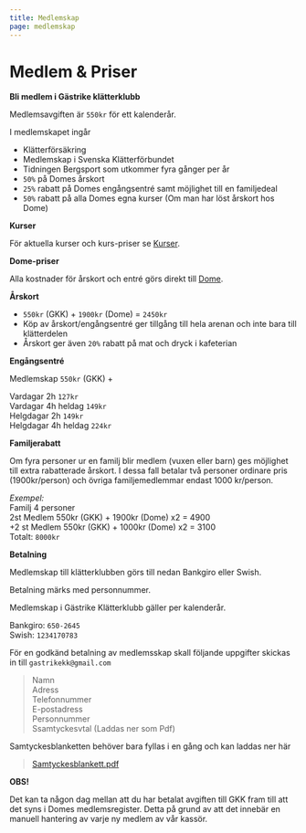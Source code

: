 ```yaml
---
title: Medlemskap
page: medlemskap
---
```


# Medlem & Priser

**Bli medlem i Gästrike klätterklubb**

Medlemsavgiften är `550kr` för ett kalenderår.

I medlemskapet ingår
- Klätterförsäkring
- Medlemskap i Svenska Klätterförbundet
- Tidningen Bergsport som utkommer fyra gånger per år
- `50%` på Domes årskort
- `25%` rabatt på Domes engångsentré samt möjlighet till en familjedeal
- `50%` rabatt på alla Domes egna kurser (Om man har löst årskort hos Dome)

**Kurser**

För aktuella kurser och kurs-priser se [Kurser](./kurser).

**Dome-priser**

Alla kostnader för årskort och entré görs direkt till [Dome](https://www.thedome.se/).

**Årskort**
- `550kr` (GKK) + `1900kr` (Dome) = `2450kr`
- Köp av årskort/engångsentré ger tillgång till hela arenan och inte bara till klätterdelen
- Årskort ger även `20%` rabatt på mat och dryck i kafeterian

**Engångsentré**

Medlemskap `550kr` (GKK) +

Vardagar 2h `127kr`\
Vardagar 4h heldag `149kr`\
Helgdagar 2h `149kr`\
Helgdagar 4h heldag `224kr`


**Familjerabatt**

Om fyra personer ur en familj blir medlem (vuxen eller barn) ges möjlighet till extra rabatterade årskort.
I dessa fall betalar två personer ordinare pris (1900kr/person) och övriga familjemedlemmar endast 1000 kr/person.

*Exempel:* \
Familj 4 personer\
2st Medlem 550kr (GKK) + 1900kr (Dome) x2 = 4900\
+2 st Medlem 550kr (GKK) + 1000kr (Dome) x2 = 3100\
Totalt: `8000kr`

**Betalning**

Medlemskap till klätterklubben görs till nedan Bankgiro eller Swish.

Betalning märks med personnummer.

Medlemskap i Gästrike Klätterklubb gäller per kalenderår.

Bankgiro: `650-2645`\
Swish: `1234170783`

För en godkänd betalning av medlemsskap skall följande uppgifter skickas in till `gastrikekk@gmail.com`

> Namn \
Adress\
Telefonnummer\
E-postadress\
Personnummer\
Ssamtyckesvtal (Laddas ner som Pdf)

Samtyckesblanketten behöver bara fyllas i en gång och kan laddas ner här
> <a href="/assets/files/Samtyckesblankett.pdf" target="_blank">Samtyckesblankett.pdf</a>

**OBS!**

Det kan ta någon dag mellan att du har betalat avgiften till GKK fram till att det syns i Domes medlemsregister. Detta på grund av att det innebär en manuell hantering av varje ny medlem av vår kassör.
